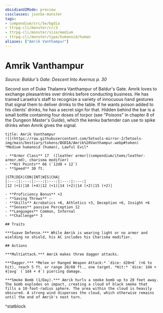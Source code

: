 ```yaml
---
obsidianUIMode: preview
cssclasses: json5e-monster
tags:
- compendium/src/5e/bgdia
- ttrpg-cli/monster/cr/3
- ttrpg-cli/monster/size/medium
- ttrpg-cli/monster/type/humanoid/human
aliases: ["Amrik Vanthampur"]
---
```

# Amrik Vanthampur
*Source: Baldur's Gate: Descent Into Avernus p. 30*  

Second son of Duke Thalamra Vanthampur of Baldur's Gate. Amrik loves to exchange pleasantries over drinks before conducting business. He has trained Laraelra's staff to recognize a variety of innocuous hand gestures that signal them to deliver drinks to the table. If he wants poison added to his clients' drinks, he has a secret sign for that. Hidden behind the bar is a small bottle containing four doses of torpor (see "Poisons" in chapter 8 of the Dungeon Master's Guide), which the kenku bartender can use to spike drinks when Amrik gives the signal.

```ad-statblock
title: Amrik Vanthampur
![](https://raw.githubusercontent.com/5etools-mirror-2/5etools-img/main/bestiary/tokens/BGDIA/Amrik%20Vanthampur.webp#token)
*Medium humanoid (human), Lawful Evil*

- **Armor Class** 17  ([leather armor](compendium/items/leather-armor.md), charisma modifier)
- **Hit Points** 66 (`12d8 + 12`)
- **Speed** 30 ft.

|STR|DEX|CON|INT|WIS|CHA|
|:---:|:---:|:---:|:---:|:---:|:---:|
|12 (+1)|18 (+4)|12 (+1)|14 (+2)|14 (+2)|15 (+2)|

- **Proficiency Bonus** +2
- **Saving Throws** ⏤
- **Skills** Acrobatics +6, Athletics +3, Deception +6, Insight +6
- **Senses** passive Perception 12
- **Languages** Common, Infernal
- **Challenge** 3

## Traits

***Suave Defense.*** While Amrik is wearing light or no armor and wielding no shield, his AC includes his Charisma modifier.

## Actions

***Multiattack.*** Amrik makes three dagger attacks.

***Dagger.*** *Melee or Ranged Weapon Attack:* `dice: d20+6` (+6 to hit), reach 5 ft. or range 20/60 ft., one target. *Hit:* `dice: 1d4 + 4|avg` (`1d4 + 4`) piercing damage.

***Smoke Bomb (1/Day).*** Amrik hurls a smoke bomb up to 20 feet away. The bomb explodes on impact, creating a cloud of black smoke that fills a 10-foot-radius sphere. The area within the cloud is heavily obscured. A strong wind disperses the cloud, which otherwise remains until the end of Amrik's next turn.
```
^statblock